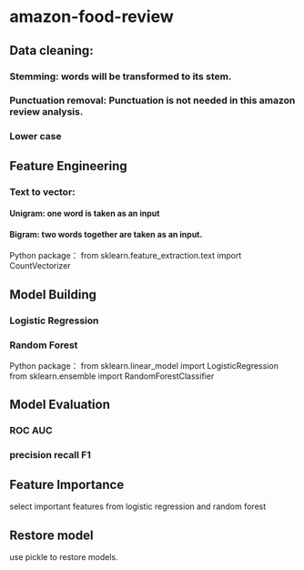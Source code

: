 # amazon-food-review

## Data cleaning:
### Stemming: words will be transformed to its stem. 
### Punctuation removal: Punctuation is not needed in this amazon review analysis. 
### Lower case

## Feature Engineering
### Text to vector:
#### Unigram: one word is taken as an input
#### Bigram: two words together are taken as an input. 
Python package：
from sklearn.feature_extraction.text import CountVectorizer 

## Model Building
### Logistic Regression
### Random Forest
Python package：
from sklearn.linear_model import LogisticRegression from sklearn.ensemble import RandomForestClassifier  

## Model Evaluation
### ROC AUC
### precision recall F1

## Feature Importance
select important features from logistic regression and random forest

## Restore model 
use pickle to restore models. 
